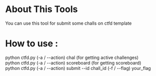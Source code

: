# About This Tools
You can use this tool for submit some challs on ctfd template
# How to use : 
python ctfd.py (-a / --action) chal (for getting active challenges) <br/>
python ctfd.py (-a / --action) scoreboard (for getting scoreboard) <br/>
python ctfd.py (-a / --action) submit --id chall_id (-f / --flag) your_flag

